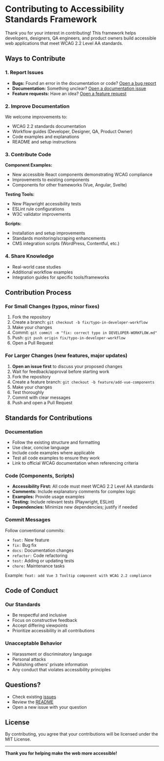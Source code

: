 # Contributing to Accessibility Standards Framework

Thank you for your interest in contributing! This framework helps developers, designers, QA engineers, and product owners build accessible web applications that meet WCAG 2.2 Level AA standards.

## Ways to Contribute

### 1. Report Issues
- **Bugs:** Found an error in the documentation or code? [Open a bug report](.github/ISSUE_TEMPLATE/bug_report.md)
- **Documentation:** Something unclear? [Open a documentation issue](.github/ISSUE_TEMPLATE/documentation.md)
- **Feature requests:** Have an idea? [Open a feature request](.github/ISSUE_TEMPLATE/feature_request.md)

### 2. Improve Documentation
We welcome improvements to:
- WCAG 2.2 standards documentation
- Workflow guides (Developer, Designer, QA, Product Owner)
- Code examples and explanations
- README and setup instructions

### 3. Contribute Code
**Component Examples:**
- New accessible React components demonstrating WCAG compliance
- Improvements to existing components
- Components for other frameworks (Vue, Angular, Svelte)

**Testing Tools:**
- New Playwright accessibility tests
- ESLint rule configurations
- W3C validator improvements

**Scripts:**
- Installation and setup improvements
- Standards monitoring/scraping enhancements
- CMS integration scripts (WordPress, Contentful, etc.)

### 4. Share Knowledge
- Real-world case studies
- Additional workflow examples
- Integration guides for specific tools/frameworks

## Contribution Process

### For Small Changes (typos, minor fixes)
1. Fork the repository
2. Create a branch: `git checkout -b fix/typo-in-developer-workflow`
3. Make your changes
4. Commit: `git commit -m "fix: correct typo in DEVELOPER-WORKFLOW.md"`
5. Push: `git push origin fix/typo-in-developer-workflow`
6. Open a Pull Request

### For Larger Changes (new features, major updates)
1. **Open an issue first** to discuss your proposed changes
2. Wait for feedback/approval before starting work
3. Fork the repository
4. Create a feature branch: `git checkout -b feature/add-vue-components`
5. Make your changes
6. Test thoroughly
7. Commit with clear messages
8. Push and open a Pull Request

## Standards for Contributions

### Documentation
- Follow the existing structure and formatting
- Use clear, concise language
- Include code examples where applicable
- Test all code examples to ensure they work
- Link to official WCAG documentation when referencing criteria

### Code (Components, Scripts)
- **Accessibility First:** All code must meet WCAG 2.2 Level AA standards
- **Comments:** Include explanatory comments for complex logic
- **Examples:** Provide usage examples
- **Testing:** Include relevant tests (Playwright, ESLint)
- **Dependencies:** Minimize new dependencies; justify if needed

### Commit Messages
Follow conventional commits:
- `feat:` New feature
- `fix:` Bug fix
- `docs:` Documentation changes
- `refactor:` Code refactoring
- `test:` Adding or updating tests
- `chore:` Maintenance tasks

Example: `feat: add Vue 3 Tooltip component with WCAG 2.2 compliance`

## Code of Conduct

### Our Standards
- Be respectful and inclusive
- Focus on constructive feedback
- Accept differing viewpoints
- Prioritize accessibility in all contributions

### Unacceptable Behavior
- Harassment or discriminatory language
- Personal attacks
- Publishing others' private information
- Any conduct that violates accessibility principles

## Questions?

- Check existing [issues](https://github.com/jdonnelly-zspace/accessibility-standards/issues)
- Review the [README](README.md)
- Open a new issue with your question

## License

By contributing, you agree that your contributions will be licensed under the MIT License.

---

**Thank you for helping make the web more accessible!**

